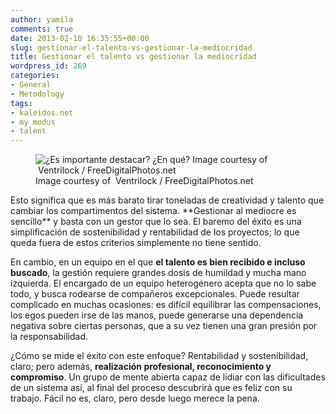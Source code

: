 ```yaml
---
author: yamila
comments: true
date: 2013-02-10 16:35:55+00:00
slug: gestionar-el-talento-vs-gestionar-la-mediocridad
title: Gestionar el talento vs gestionar la mediocridad
wordpress_id: 269
categories:
- General
- Metodology
tags:
- kaleidos.net
- my modus
- talent
---
```


<figure>
  <img src="/images/2013/02/talento.jpg"
       alt="¿Es importante destacar? ¿En qué? Image courtesy of  Ventrilock / FreeDigitalPhotos.net" />
  <figcaption>Image courtesy of  Ventrilock / FreeDigitalPhotos.net</figcaption>
</figure>
<!-- more -->
Esto significa que es más barato tirar toneladas de creatividad y talento que cambiar los compartimentos del sistema. **Gestionar al mediocre es sencillo** y basta con un gestor que lo sea. El baremo del éxito es una simplificación de sostenibilidad y rentabilidad de los proyectos; lo que queda fuera de estos criterios simplemente no tiene sentido.

En cambio, en un equipo en el que **el talento es bien recibido e incluso buscado**, la gestión requiere grandes dosis de humildad y mucha mano izquierda. El encargado de un equipo heterogénero acepta que no lo sabe todo, y busca rodearse de compañeros excepcionales. Puede resultar complicado en muchas ocasiones: es difícil equilibrar las compensaciones, los egos pueden irse de las manos, puede generarse una dependencia negativa sobre ciertas personas, que a su vez tienen una gran presión por la responsabilidad.

¿Cómo se mide el éxito con este enfoque? Rentabilidad y sostenibilidad, claro; pero además, **realización profesional, reconocimiento y compromiso**. Un grupo de mente abierta capaz de lidiar con las dificultades de un sistema así, al final del proceso descubrirá que es feliz con su trabajo. Fácil no es, claro, pero desde luego merece la pena.

